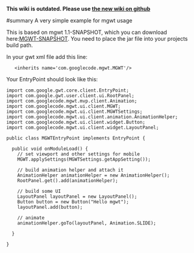 **This wiki is outdated. Please use [the new wiki on github](https://github.com/mgwt/mgwt/wiki/Getting-started-with-mgwt)**

#summary A very simple example for mgwt usage


This is based on mgwt 1.1-SNAPSHOT, which you can download here:[MGWT-SNAPSHOT](https://oss.sonatype.org/service/local/artifact/maven/redirect?r=snapshots&g=com.googlecode.mgwt&a=mgwt&e=jar&v=LATEST).
You need to place the jar file into your projects build path.


In your gwt xml file add this line:
```
   <inherits name='com.googlecode.mgwt.MGWT'/>
```

Your EntryPoint should look like this:
```
import com.google.gwt.core.client.EntryPoint;
import com.google.gwt.user.client.ui.RootPanel;
import com.googlecode.mgwt.mvp.client.Animation;
import com.googlecode.mgwt.ui.client.MGWT;
import com.googlecode.mgwt.ui.client.MGWTSettings;
import com.googlecode.mgwt.ui.client.animation.AnimationHelper;
import com.googlecode.mgwt.ui.client.widget.Button;
import com.googlecode.mgwt.ui.client.widget.LayoutPanel;

public class MGWTEntryPoint implements EntryPoint {

  public void onModuleLoad() {
    // set viewport and other settings for mobile
    MGWT.applySettings(MGWTSettings.getAppSetting());

    // build animation helper and attach it
    AnimationHelper animationHelper = new AnimationHelper();
    RootPanel.get().add(animationHelper);

    // build some UI
    LayoutPanel layoutPanel = new LayoutPanel();
    Button button = new Button("Hello mgwt");
    layoutPanel.add(button);

    // animate
    animationHelper.goTo(layoutPanel, Animation.SLIDE);

  }

}
```